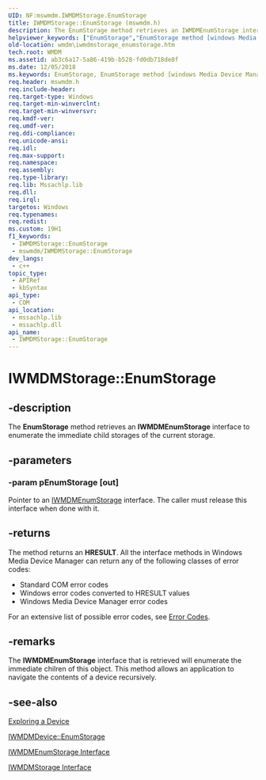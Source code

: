 ```yaml
---
UID: NF:mswmdm.IWMDMStorage.EnumStorage
title: IWMDMStorage::EnumStorage (mswmdm.h)
description: The EnumStorage method retrieves an IWMDMEnumStorage interface to enumerate the immediate child storages of the current storage.
helpviewer_keywords: ["EnumStorage","EnumStorage method [windows Media Device Manager]","EnumStorage method [windows Media Device Manager]","IWMDMStorage interface","IWMDMStorage interface [windows Media Device Manager]","EnumStorage method","IWMDMStorage.EnumStorage","IWMDMStorage::EnumStorage","IWMDMStorageEnumStorage","mswmdm/IWMDMStorage::EnumStorage","wmdm.iwmdmstorage_enumstorage"]
old-location: wmdm\iwmdmstorage_enumstorage.htm
tech.root: WMDM
ms.assetid: ab3c6a17-5a86-419b-b528-fd0db718de8f
ms.date: 12/05/2018
ms.keywords: EnumStorage, EnumStorage method [windows Media Device Manager], EnumStorage method [windows Media Device Manager],IWMDMStorage interface, IWMDMStorage interface [windows Media Device Manager],EnumStorage method, IWMDMStorage.EnumStorage, IWMDMStorage::EnumStorage, IWMDMStorageEnumStorage, mswmdm/IWMDMStorage::EnumStorage, wmdm.iwmdmstorage_enumstorage
req.header: mswmdm.h
req.include-header: 
req.target-type: Windows
req.target-min-winverclnt: 
req.target-min-winversvr: 
req.kmdf-ver: 
req.umdf-ver: 
req.ddi-compliance: 
req.unicode-ansi: 
req.idl: 
req.max-support: 
req.namespace: 
req.assembly: 
req.type-library: 
req.lib: Mssachlp.lib
req.dll: 
req.irql: 
targetos: Windows
req.typenames: 
req.redist: 
ms.custom: 19H1
f1_keywords:
 - IWMDMStorage::EnumStorage
 - mswmdm/IWMDMStorage::EnumStorage
dev_langs:
 - c++
topic_type:
 - APIRef
 - kbSyntax
api_type:
 - COM
api_location:
 - mssachlp.lib
 - mssachlp.dll
api_name:
 - IWMDMStorage::EnumStorage
---
```


# IWMDMStorage::EnumStorage


## -description

The <b>EnumStorage</b> method retrieves an <b>IWMDMEnumStorage</b> interface to enumerate the immediate child storages of the current storage.

## -parameters

### -param pEnumStorage [out]

Pointer to an <a href="/windows/desktop/api/mswmdm/nn-mswmdm-iwmdmenumstorage">IWMDMEnumStorage</a> interface. The caller must release this interface when done with it.

## -returns

The method returns an <b>HRESULT</b>. All the interface methods in Windows Media Device Manager can return any of the following classes of error codes:

<ul>
<li>Standard COM error codes </li>
<li>Windows error codes converted to HRESULT values </li>
<li>Windows Media Device Manager error codes </li>
</ul>
For an extensive list of possible error codes, see <a href="/windows/desktop/WMDM/error-codes">Error Codes</a>.

## -remarks

The <b>IWMDMEnumStorage</b> interface that is retrieved will enumerate the immediate chilren of this object. This method allows an application to navigate the contents of a device recursively.

## -see-also

<a href="/windows/desktop/WMDM/exploring-a-device">Exploring a Device</a>



<a href="/windows/desktop/api/mswmdm/nf-mswmdm-iwmdmdevice-enumstorage">IWMDMDevice::EnumStorage</a>



<a href="/windows/desktop/api/mswmdm/nn-mswmdm-iwmdmenumstorage">IWMDMEnumStorage Interface</a>



<a href="/windows/desktop/api/mswmdm/nn-mswmdm-iwmdmstorage">IWMDMStorage Interface</a>

